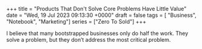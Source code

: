 +++ 
title = "Products That Don't Solve Core Problems Have Little Value" 
date = "Wed, 19 Jul 2023 09:13:30 +0000" 
draft = false 
tags = [ "Business", "Notebook", "Marketing"] 
series = ["Zero To Sold"] 
+++

I believe that many bootstrapped businesses only do half the work. They solve a problem, but they don’t address the most critical problem.